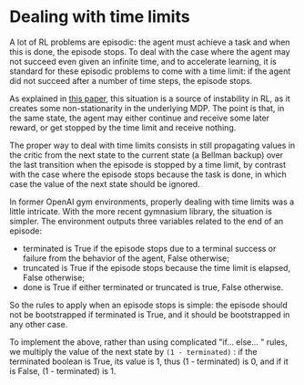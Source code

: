 # Dealing with time limits

A lot of RL problems are episodic: the agent must achieve a task and when this is done, the episode stops. To deal with the case where the agent may not succeed even given an infinite time, and to accelerate learning, it is standard for these episodic problems to come with a time limit: if the agent did not succeed after a number of time steps, the episode stops.

As explained in <a href="http://proceedings.mlr.press/v80/pardo18a/pardo18a.pdf" target="_blank">this paper</a>, this situation is a source of instability in RL, as it creates some non-stationarity in the underlying MDP. The point is that, in the same state, the agent may either continue and receive some later reward, or get stopped by the time limit and receive nothing.

The proper way to deal with time limits consists in still propagating values in the critic from the next state to the current state (a Bellman backup) over the last transition when the episode is stopped by a time limit, by contrast with the case where the episode stops because the task is done, in which case the value of the next state should be ignored.

In former OpenAI gym environments, properly dealing with time limits was a little intricate. With the more recent gymnasium library, the situation is simpler. The environment outputs three variables related to the end of an episode:
- terminated is True if the episode stops due to a terminal success or failure from the behavior of the agent, False otherwise;
- truncated is True if the episode stops because the time limit is elapsed, False otherwise;
- done is True if either terminated or truncated is true, False otherwise.

So the rules to apply when an episode stops is simple: the episode should not be bootstrapped if terminated is True, and it should be bootstrapped in any other case.

To implement the above, rather than using complicated "if... else... " rules, we multiply the value of the next state by `(1 - terminated)` : if the terminated boolean is True, its value is 1, thus (1 - terminated) is 0, and if it is False, (1 - terminated) is 1.

